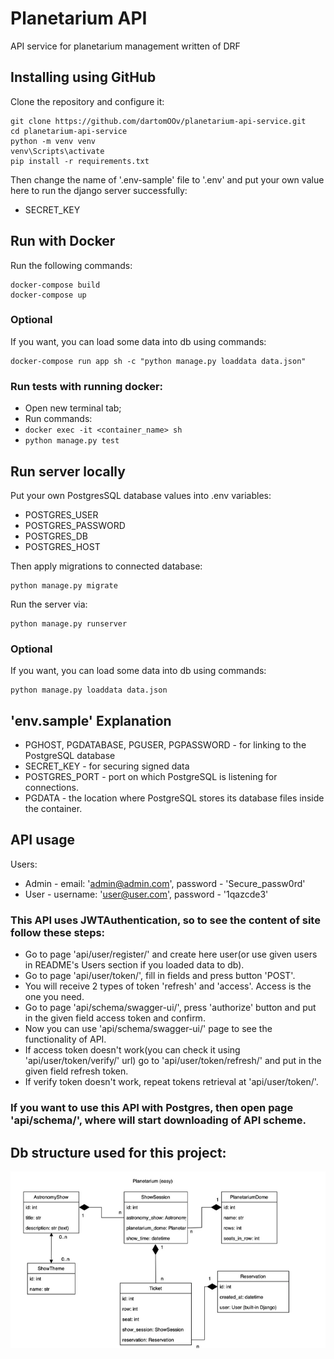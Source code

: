 # Planetarium API

API service for planetarium management written of DRF   

## Installing using GitHub

Clone the repository and configure it:

```
git clone https://github.com/dartomOOv/planetarium-api-service.git
cd planetarium-api-service
python -m venv venv
venv\Scripts\activate
pip install -r requirements.txt
```

Then change the name of '.env-sample' file to '.env' and put your own value here to run the django server successfully:

* SECRET_KEY

## Run with Docker

Run the following commands:

```
docker-compose build
docker-compose up
```

### Optional 

If you want, you can load some data into db using commands:

```
docker-compose run app sh -c "python manage.py loaddata data.json"
```

### Run tests with running docker:

* Open new terminal tab;
* Run commands:
* ```docker exec -it <container_name> sh```
* ```python manage.py test```

## Run server locally

Put your own PostgresSQL database values into .env variables:

* POSTGRES_USER
* POSTGRES_PASSWORD
* POSTGRES_DB
* POSTGRES_HOST

Then apply migrations to connected database:

```
python manage.py migrate
```

Run the server via:

```
python manage.py runserver
```

### Optional

If you want, you can load some data into db using commands:

```
python manage.py loaddata data.json
```

## 'env.sample' Explanation

* PGHOST, PGDATABASE, PGUSER, PGPASSWORD - for linking to the PostgreSQL database
* SECRET_KEY - for securing signed data
* POSTGRES_PORT - port on which PostgreSQL is listening for connections.
* PGDATA - the location where PostgreSQL stores its database files inside the container.

## API usage

Users:

* Admin - email: 'admin@admin.com', password - 'Secure_passw0rd'
* User - username: 'user@user.com', password - '1qazcde3'

### This API uses JWTAuthentication, so to see the content of site follow these steps:

* Go to page 'api/user/register/' and create here user(or use given users in README's Users section if you loaded data to db).
* Go to page 'api/user/token/', fill in fields and press button 'POST'.
* You will receive 2 types of token 'refresh' and 'access'. Access is the one you need.
* Go to page 'api/schema/swagger-ui/', press 'authorize' button and put in the given field access token and confirm.
* Now you can use 'api/schema/swagger-ui/' page to see the functionality of API.
* If access token doesn't work(you can check it using 'api/user/token/verify/' url) go to 'api/user/token/refresh/' and put in the given field refresh token.
* If verify token doesn't work, repeat tokens retrieval at 'api/user/token/'.

### If you want to use this API with Postgres, then open page 'api/schema/', where will start downloading of API scheme.

## Db structure used for this project: 

![img.png](img.png)
